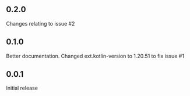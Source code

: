 ## 0.2.0
Changes relating to issue #2

## 0.1.0
Better documentation.
Changed ext.kotlin-version to 1.20.51 to fix issue #1

## 0.0.1
Initial release